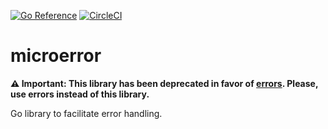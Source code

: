 [![Go Reference](https://pkg.go.dev/badge/github.com/giantswarm/microerror.svg)](https://pkg.go.dev/github.com/giantswarm/microerror)
[![CircleCI](https://dl.circleci.com/status-badge/img/gh/giantswarm/microerror/tree/main.svg?style=svg)](https://dl.circleci.com/status-badge/redirect/gh/giantswarm/microerror/tree/main)

# microerror

**:warning: Important: This library has been deprecated in favor of [errors](https://pkg.go.dev/errors). Please, use errors instead of this library.**

Go library to facilitate error handling.

